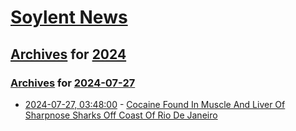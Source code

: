 # [Soylent News](../../../README.md)

## [Archives](../../index.md) for [2024](../index.md)

### [Archives](../../index.md) for [2024-07-27](index.md)

* [2024-07-27, 03:48:00](https://soylentnews.org/article.pl?sid=24/07/26/0110233&from=rss) - [Cocaine Found In Muscle And Liver Of Sharpnose Sharks Off Coast Of Rio De Janeiro](https://soylentnews.org/article.pl?sid=24/07/26/0110233&from=rss)
